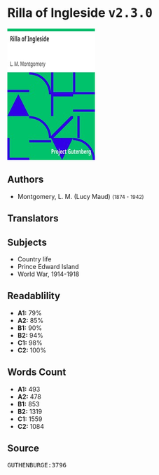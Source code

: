 # Rilla of Ingleside <kbd>v2.3.0</kbd>

![](./cover.medium.jpg "")

## Authors


 - Montgomery, L. M. (Lucy Maud) <small>(1874 - 1942)</small>

## Translators



## Subjects


 - Country life
 - Prince Edward Island
 - World War, 1914-1918

## Readablility


 - **A1:** 79%
 - **A2:** 85%
 - **B1:** 90%
 - **B2:** 94%
 - **C1:** 98%
 - **C2:** 100%

## Words Count


 - **A1:** 493
 - **A2:** 478
 - **B1:** 853
 - **B2:** 1319
 - **C1:** 1559
 - **C2:** 1084

## Source


<kbd>GUTHENBURGE:3796</kbd>
